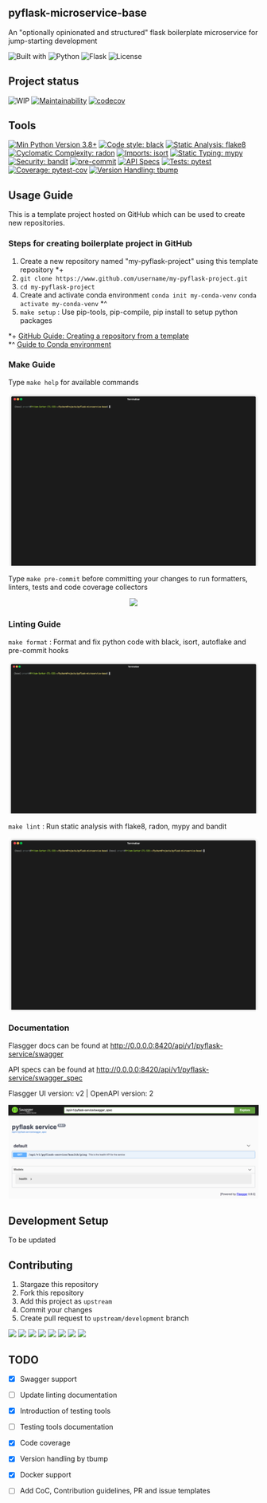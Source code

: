 pyflask-microservice-base
------------------------------------------------------------------------------
An "optionally opinionated and structured" flask boilerplate microservice for jump-starting development

![Built with](https://img.shields.io/badge/-Built%20with-073551?style=flat-square)
![Python](https://img.shields.io/badge/-Python-3776AB?style=flat-square&logo=Python&logoColor=white)
![Flask](https://img.shields.io/badge/-Flask-000000?style=flat-square&logo=flask&logoColor=white)
![License](https://img.shields.io/github/license/pritam001/pyflask-microservice-base?style=flat-square&label=License)


Project status
------------------------------------------------------------------------------
![WIP](https://img.shields.io/badge/%20%F0%9F%9A%A7%20-Dev%20in%20progress-important)
[![Maintainability](https://api.codeclimate.com/v1/badges/cc34f11b1a2b9bb8e216/maintainability)](https://codeclimate.com/github/pritam001/pyflask-microservice-base/maintainability)
[![codecov](https://codecov.io/gh/pritam001/pyflask-microservice-base/branch/master/graph/badge.svg)](https://codecov.io/gh/pritam001/pyflask-microservice-base)


Tools
------------------------------------------------------------------------------
[![Min Python Version 3.8+](https://img.shields.io/badge/python-3.8+-3776AB.svg?style=flat)](https://www.python.org/download/releases/3.8.0/)
[![Code style: black](https://img.shields.io/badge/code%20style-black-000000.svg?style=flat)](https://github.com/psf/black)
[![Static Analysis: flake8](https://img.shields.io/badge/static%20analysis-flake8-cccccc.svg?style=flat)](https://github.com/PyCQA/flake8/)
[![Cyclomatic Complexity: radon](https://img.shields.io/badge/cyclomatic%20complexity-radon-ff5252.svg?style=flat)](https://github.com/rubik/radon)
[![Imports: isort](https://img.shields.io/badge/%20imports-isort-%231674b1?style=flat&labelColor=ef8336)](https://timothycrosley.github.io/isort/)
[![Static Typing: mypy](https://img.shields.io/badge/static%20typing-mypy-blue.svg?style=flat)](https://github.com/python/mypy/)
[![Security: bandit](https://img.shields.io/badge/security-bandit-yellow.svg?style=flat)](https://github.com/PyCQA/bandit)
[![pre-commit](https://img.shields.io/badge/pre--commit-enabled-brightgreen?style=flat&logo=pre-commit&logoColor=white)](https://github.com/pre-commit/pre-commit)
[![API Specs](https://img.shields.io/badge/specs-flasgger-6D9A00?style=flat&logo=swagger&logoColor=white)](https://github.com/flasgger/flasgger)
[![Tests: pytest](https://img.shields.io/badge/%20tests-pytest-%23009BDB?style=flat)](https://docs.pytest.org/en/latest/contents.html)
[![Coverage: pytest-cov](https://img.shields.io/badge/%20coverage-pytest--cov-%23009BDB?style=flat)](https://docs.pytest.org/en/latest/contents.html)
[![Version Handling: tbump](https://img.shields.io/badge/%20version%20handling-tbump-%23009BDB?style=flat)](https://docs.pytest.org/en/latest/contents.html)


Usage Guide
------------------------------------------------------------------------------
This is a template project hosted on GitHub which can be used to create new repositories.


### Steps for creating boilerplate project in GitHub
1. Create a new repository named "my-pyflask-project" using this template repository *+
1. `git clone https://www.github.com/username/my-pyflask-project.git`
1. `cd my-pyflask-project`
1. Create and activate conda environment 
   `conda init my-conda-venv`
   `conda activate my-conda-venv` *^
1. `make setup` : Use pip-tools, pip-compile, pip install to setup python packages

*+ [GitHub Guide: Creating a repository from a template](https://docs.github.com/en/github/creating-cloning-and-archiving-repositories/creating-a-repository-from-a-template)
<br>
*^ [Guide to Conda environment](https://github.com/pritam001/pyflask-microservice-base/blob/master/documentation/wiki/conda.md)


### Make Guide
Type `make help` for available commands

<p align="center"><img src="documentation/assets/make-help.gif" /></p>

Type `make pre-commit` before committing your changes to run formatters, linters, tests and code coverage collectors

<p align="center"><img src="documentation/assets/make-pre-commit.gif" /></p>


### Linting Guide
`make format` : Format and fix python code with black, isort, autoflake and pre-commit hooks

<p align="center"><img src="documentation/assets/make-format.gif" /></p>

`make lint` : Run static analysis with flake8, radon, mypy and bandit

<p align="center"><img src="documentation/assets/make-lint.gif" /></p>


### Documentation
Flasgger docs can be found at http://0.0.0.0:8420/api/v1/pyflask-service/swagger

API specs can be found at http://0.0.0.0:8420/api/v1/pyflask-service/swagger_spec

Flasgger UI version: v2 | OpenAPI version: 2

<p align="center"><img src="documentation/assets/flasgger_intro.png" /></p>


Development Setup
------------------------------------------------------------------------------
To be updated


Contributing
------------------------------------------------------------------------------
1. Stargaze this repository
1. Fork this repository
1. Add this project as `upstream`
1. Commit your changes
1. Create pull request to `upstream/development` branch

[![](https://sourcerer.io/fame/pritam001/pritam001/pyflask-microservice-base/images/0)](https://sourcerer.io/fame/pritam001/pritam001/pyflask-microservice-base/links/0)
[![](https://sourcerer.io/fame/pritam001/pritam001/pyflask-microservice-base/images/1)](https://sourcerer.io/fame/pritam001/pritam001/pyflask-microservice-base/links/1)
[![](https://sourcerer.io/fame/pritam001/pritam001/pyflask-microservice-base/images/2)](https://sourcerer.io/fame/pritam001/pritam001/pyflask-microservice-base/links/2)
[![](https://sourcerer.io/fame/pritam001/pritam001/pyflask-microservice-base/images/3)](https://sourcerer.io/fame/pritam001/pritam001/pyflask-microservice-base/links/3)
[![](https://sourcerer.io/fame/pritam001/pritam001/pyflask-microservice-base/images/4)](https://sourcerer.io/fame/pritam001/pritam001/pyflask-microservice-base/links/4)
[![](https://sourcerer.io/fame/pritam001/pritam001/pyflask-microservice-base/images/5)](https://sourcerer.io/fame/pritam001/pritam001/pyflask-microservice-base/links/5)
[![](https://sourcerer.io/fame/pritam001/pritam001/pyflask-microservice-base/images/6)](https://sourcerer.io/fame/pritam001/pritam001/pyflask-microservice-base/links/6)
[![](https://sourcerer.io/fame/pritam001/pritam001/pyflask-microservice-base/images/7)](https://sourcerer.io/fame/pritam001/pritam001/pyflask-microservice-base/links/7)


TODO
-----------------------------------------------------------------------------
- [x] Swagger support
- [ ] Update linting documentation
- [x] Introduction of testing tools
- [ ] Testing tools documentation
- [x] Code coverage
- [x] Version handling by tbump
- [x] Docker support
- [ ] Add CoC, Contribution guidelines, PR and issue templates

